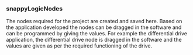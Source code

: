 ### snappyLogicNodes
The nodes required for the project are created and saved here. Based on the application developed the nodes can be dragged in the software and can be programmed by giving the values. For example the differential drive application, the differential drive node is dragged in the software and the values are given as per the required functioning of the drive.
